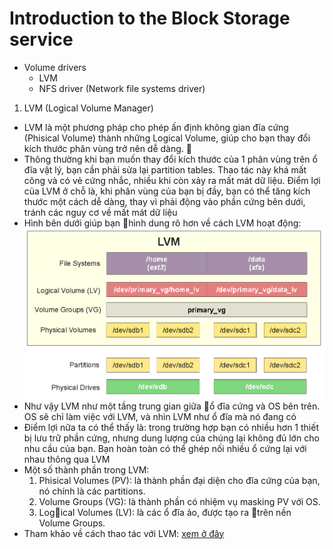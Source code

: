 # Introduction to the Block Storage service

* Volume drivers
    * LVM
    * NFS driver (Network file systems driver)

1. LVM (Logical Volume Manager)
* LVM là một phương pháp cho phép ấn định không gian đĩa cứng (Phisical Volume) thành những Logical Volume, giúp cho bạn thay đổi kích thước phân vùng trở nên dễ dàng. 
* Thông thường khi bạn muốn thay đổi kích thước của 1 phân vùng trên ổ đĩa vật lý, bạn cần phải sửa lại partition tables. Thao tác này khá mất công và có vẻ cứng nhắc, nhiều khi còn xảy ra mất mát dữ liệu. Điểm lợi của LVM ở chỗ là, khi phân vùng của bạn bị đầy, bạn có thể tăng kích thước một cách dễ dàng, thay vì phải động vào phần cứng bên dưới, tránh các nguy cơ về mất mát dữ liệu
* Hình bên dưới giúp bạn hình dung rõ hơn về cách LVM hoạt động:
    ![LVM](images/LVM_img_1.png)
* Như vậy LVM như một tầng trung gian giữa ổ đĩa cứng và OS bên trên. OS sẽ chỉ làm việc với LVM, và nhìn LVM như ổ đĩa mà nó đang có
* Điểm lợi nữa ta có thể thấy là: trong trường hợp bạn có nhiều hơn 1 thiết bị lưu trữ phần cứng, nhưng dung lượng của chúng lại không đủ lớn cho nhu cầu của bạn. Bạn hoàn toàn có thể ghép nối nhiều ổ cứng lại với nhau thông qua LVM
* Một số thành phần trong LVM:
    1. Phisical Volumes (PV): là thành phần đại diện cho đĩa cứng của bạn, nó chính là các partitions.
    1. Volume Groups (VG): là thành phần có nhiệm vụ masking PV với OS. 
    1. Logical Volumes (LV): là các ổ đĩa ảo, được tạo ra trên nền Volume Groups. 
* Tham khảo về cách thao tác với LVM: [xem ở đây](https://vinahost.vn/ac/knowledgebase/226/Cac-thao-tac-qun-ly-a-tren-LVM.html)
